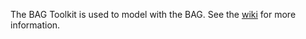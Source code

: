 The BAG Toolkit is used to model with the BAG. See the [wiki](https://github.com/ObjectVision/BAG-Tools/wiki) for more information. 
